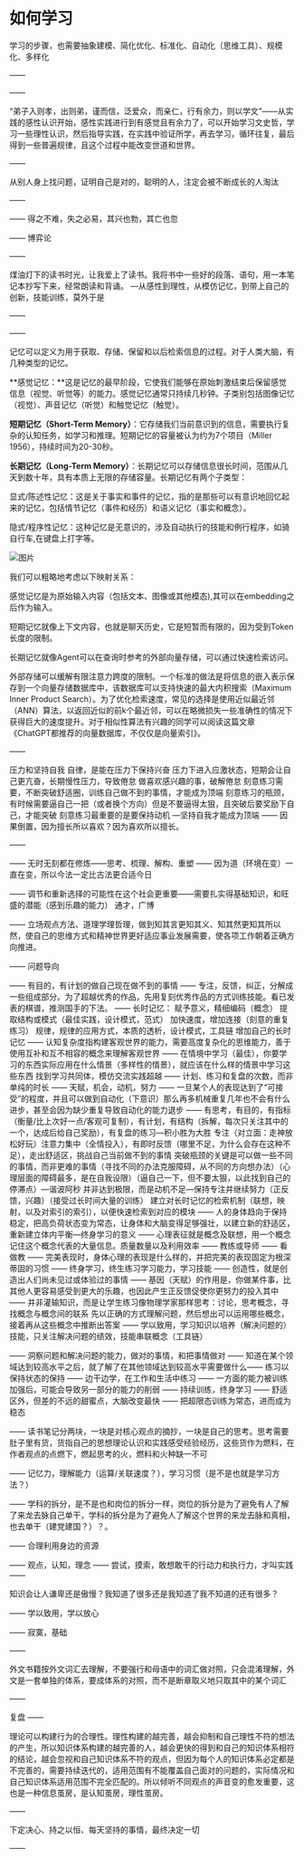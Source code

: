 # 如何学习

学习的步骤，也需要抽象建模、简化优化、标准化、自动化（思维工具）、规模化、多样化

——



——

“弟子入则孝，出则弟，谨而信，泛爱众，而亲仁，行有余力，则以学文”——从实践的感性认识开始，感性实践进行到有感觉且有余力了，可以开始学习文史哲，学习一些理性认识，然后指导实践，在实践中验证所学，再去学习，循环往复，最后得到一些普遍规律，且这个过程中能改变世道和世界。

——

从别人身上找问题，证明自己是对的，聪明的人，注定会被不断成长的人淘汰

——

——
得之不难，失之必易，其兴也勃，其亡也忽

——
博弈论

——

煤油灯下的读书时光，让我爱上了读书。我将书中一些好的段落、语句，用一本笔记本抄写下来，经常朗读和背诵。
—从感性到理性，从模仿记忆，到带上自己的创新，技能训练，莫外于是

——

——

记忆可以定义为用于获取、存储、保留和以后检索信息的过程。对于人类大脑，有几种类型的记忆。

**感觉记忆：**这是记忆的最早阶段，它使我们能够在原始刺激结束后保留感觉信息（视觉、听觉等）的能力。感觉记忆通常只持续几秒钟。子类别包括图像记忆（视觉）、声音记忆（听觉）和触觉记忆（触觉）。

**短期记忆（Short-Term Memory）**：它存储我们当前意识到的信息，需要执行复杂的认知任务，如学习和推理。短期记忆的容量被认为约为7个项目（Miller 1956），持续时间为20-30秒。

**长期记忆（Long-Term Memory）**：长期记忆可以存储信息很长时间，范围从几天到数十年，具有本质上无限的存储容量。长期记忆有两个子类型：

显式/陈述性记忆：这是关于事实和事件的记忆，指的是那些可以有意识地回忆起来的记忆，包括情节记忆（事件和经历）和语义记忆（事实和概念）。



隐式/程序性记忆：这种记忆是无意识的，涉及自动执行的技能和例行程序，如骑自行车,在键盘上打字等。

![图片](/Users/tiger/www/blog/myBlog/images/memory.png)

我们可以粗略地考虑以下映射关系：

感觉记忆是为原始输入内容（包括文本、图像或其他模态),其可以在embedding之后作为输入。

短期记忆就像上下文内容，也就是聊天历史，它是短暂而有限的，因为受到Token长度的限制。

长期记忆就像Agent可以在查询时参考的外部向量存储，可以通过快速检索访问。

外部存储可以缓解有限注意力跨度的限制。一个标准的做法是将信息的嵌入表示保存到一个向量存储数据库中，该数据库可以支持快速的最大内积搜索（Maximum Inner Product Search）。为了优化检索速度，常见的选择是使用近似最近邻（ANN）算法，以返回近似的前k个最近邻，可以在略微损失一些准确性的情况下获得巨大的速度提升。对于相似性算法有兴趣的同学可以阅读这篇文章《ChatGPT都推荐的向量数据库，不仅仅是向量索引》。

——

压力和坚持自我
自律，是能在压力下保持兴奋
压力下进入应激状态，短期会让自己更亢奋，长期慢性压力，导致倦怠
做喜欢感兴趣的事，破解倦怠
刻意练习需要，不断突破舒适圈，训练自己做不到的事情，才能成为顶端
刻意练习的瓶颈，有时候需要逼自己一把（或者换个方向）但是不要逼得太狠，且突破后要奖励下自己，才能突破
刻意练习最重要的是要保持动机
—坚持自我才能成为顶端
——
因果倒置，因为擅长所以喜欢？因为喜欢所以擅长。

——

——
无时无刻都在修炼——思考、梳理、解构、重塑
——
因为道（环境在变）一直在变，所以今法一定比古法更合适今日

——
调节和重新选择的可能性在这个社会更重要——需要扎实得基础知识，和旺盛的潜能（感到乐趣的能力）
通才，广博

——
立场观点方法、道理学理哲理，做到知其言更知其义、知其然更知其所以然，使自己的思维方式和精神世界更好适应事业发展需要，使各项工作朝着正确方向推进。

——
问题导向

——
有目的，有计划的做自己现在做不到的事情
——
专注，反馈，纠正，分解成一些组成部分。为了超越优秀的作品，先用复刻优秀作品的方式训练技能。看已发表的棋谱，推测国手的下法。
——
长时记忆：
赋予意义，精细编码（概念）
提取结构或模式（最佳实践，设计模式，范式）
加快速度，增加连接（刻意的重复练习）
规律，规律的应用方式，本质的透析，设计模式，工具链
增加自己的长时记忆
——
认知复杂度指构建客观世界的能力，需要高度复杂化的思维能力，善于使用互补和互不相容的概念来理解客观世界
——
在情境中学习（最佳），你要学习的东西实际应用在什么情景（多样性的情景），就应该在什么样的情景中学习这些东西
找到学习共同体，模仿交流实践超越
——
计划、练习和复盘的次数，而非单纯的时长
——
天赋，机会，动机，努力
——
一旦某个人的表现达到了“可接受”的程度，并且可以做到自动化（下意识）那么再多机械重复几年也不会有什么进步，甚至会因为缺少重复导致自动化的能力退步
——
有思考，有目的，有指标（衡量/比上次好一点/客观可复制），有计划，有结构（拆解，每次只关注其中的一个，达成后给自己奖励），有复盘的练习—积小胜为大胜
专注（对立面：走神放松好玩）注意力集中（全情投入），有即时反馈（哪里不足，为什么会存在这种不足），走出舒适区，挑战自己当前做不到的事情
突破瓶颈的关键是可以做一些不同的事情，而非更难的事情（寻找不同的办法克服障碍，从不同的方向想办法）（心理层面的障碍最多，是在自我设限）（逼自己一下，但不要太狠，以此找到自己的停滞点）—谐波阿秒
并非达到极限，而是动机不足—保持专注并继续努力（正反馈，兴趣）（接受过长时间大量的训练）
建立对长时记忆的检索机制（联想，映射，以及对索引的索引），以便快速检索到对应的模块
——
人的身体趋向于保持稳定，把高负荷状态变为常态，让身体和大脑变得足够强壮，以建立新的舒适区，重新建立体内平衡—终身学习的意义
——
心理表征就是概念及联想，用一个概念记住这个概念代表的大量信息。质量数量以及利用效率
——
教练或导师
——
看做教
——
完美表现时，身体心理的表现是什么样的，并把完美的表现固定为根深蒂固的习惯
——
终身学习，终生练习学习能力，学习技能
——
创造性，就是创造出人们尚未见过或体验过的事情
——
基因（天赋）的作用是，你做某件事，比其他人更容易感受到更大的乐趣，也因此产生正反馈促使你更努力的投入其中
——
并非灌输知识，而是让学生练习像物理学家那样思考：讨论，思考概念，寻找概念与概念间的联系
先以正确的方式理解问题，然后想出可以运用哪些概念，接着再从这些概念中推断出答案
——
学以致用，学习知识以培养（解决问题的）技能，只关注解决问题的绩效，技能串联概念（工具链）

——
洞察问题和解决问题的能力，做对的事情，和把事情做对
——
知道在某个领域达到较高水平之后，就了解了在其他领域达到较高水平需要做什么——
练习以保持状态的保持
——
边干边学，在工作和生活中练习
——
一方面的能力被训练加强后，可能会导致另一部分的能力的削弱
——
持续训练，终身学习
——
舒适区外，但差的不远的甜蜜点，大脑改变最快
——
把超限态训练为常态，进而成为稳态

——
读书笔记分两块，一块是对核心观点的摘抄，一块是自己的思考。思考需要肚子里有货，货指自己的思想理论认识和实践感受经验经历，这些货作为燃料，在作者观点的点燃下，燃起思考的火，燃料和火种缺一不可

——
记忆力，理解能力（运算/关联速度？），学习习惯（是不是也就是学习方法？）

——
学科的拆分，是不是也和岗位的拆分一样，岗位的拆分是为了避免有人了解了来龙去脉自己单干，学科的拆分是为了避免人了解这个世界的来龙去脉和真相，也去单干（建党建国？）？。

——
合理利用身边的资源

——
观点，认知，理念
——
尝试，摸索，敢想敢干的行动力和执行力，才叫实践
——

知识会让人谦卑还是傲慢？我知道了很多还是我知道了我不知道的还有很多？

——
学以致用，学以放心

——
寂寞，基础

——

外文书籍按外文词汇去理解，不要强行和母语中的词汇做对照，只会混淆理解，外文是一套单独的体系，要成体系的对照，而不是断章取义地只取其中的某个词汇

——

复盘
——

理论可以构建行为的合理性。理性构建的越完善，越会抑制和自己理性不符的想法的产生，所以知识体系构建的越完善的人，越会更快的得到和自己的知识体系相符的结论，越会忽视和自己知识体系不符的观点，但因为每个人的知识体系必定都是不完善的，需要持续迭代的，适用范围有不能覆盖自己面对的问题的，实际情况和自己知识体系适用范围不完全匹配的。所以倾听不同观点的声音变的愈发重要，这也是一种信息茧房，是认知茧房，理性茧房。

——

下定决心、持之以恒、每天坚持的事情，最终决定一切

——
